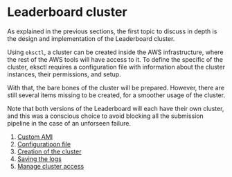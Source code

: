 # Leaderboard cluster

As explained in the previous sections, the first topic to discuss in depth is the design and implementation of the Leaderboard cluster.

Using `eksctl`, a cluster can be created inside the AWS infrastructure, where the rest of the AWS tools will have access to it. To define the specific of the cluster, eksctl requires a configuration file with information about the cluster instances, their permissions, and setup. 

With that, the bare bones of the cluster will be prepared. However, there are still several items missing to be created, for a smoother usage of the cluster.

Note that both versions of the Leaderboard will each have their own cluster, and this was a conscious choice to avoid blocking all the submission pipeline in the case of an unforseen failure.

1. [Custom AMI](/docs/3_1_creation_of_the_ami.md)
1. [Configuratioon file](/docs/3_2_cluster_configuration.md)
1. [Creation of the cluster](/docs/3_3_cluster_creation.md)
1. [Saving the logs](/docs/3_4_logging_to_cloudwatch.md)
1. [Manage cluster access](/docs/3_5_cluster_access.md)

